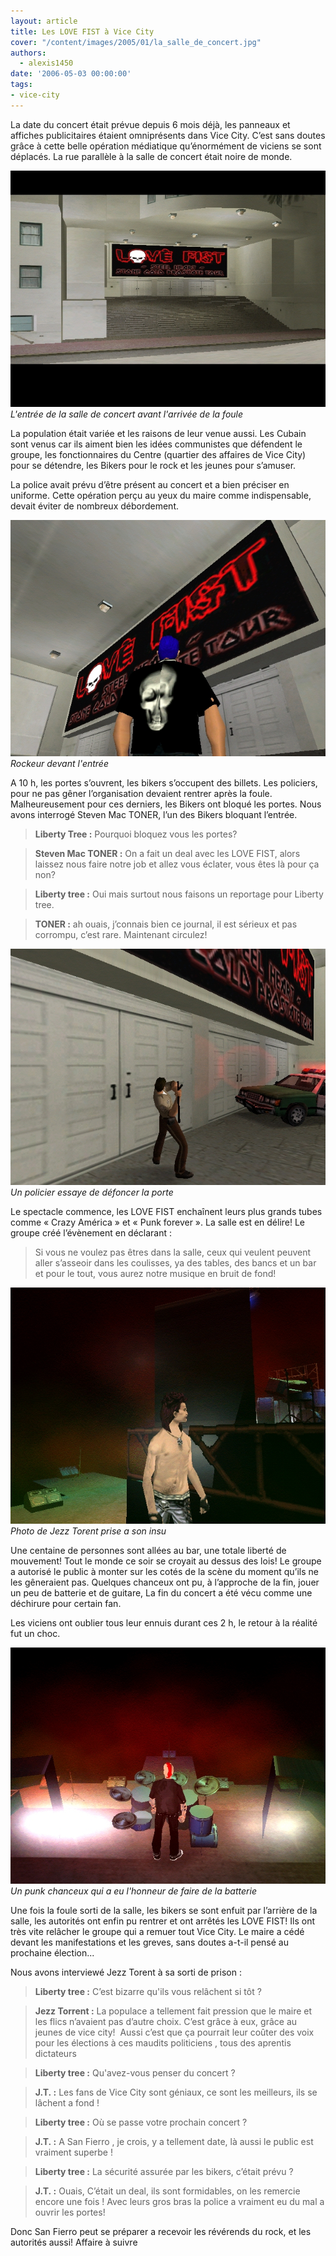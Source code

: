 ```yaml
---
layout: article
title: Les LOVE FIST à Vice City
cover: "/content/images/2005/01/la_salle_de_concert.jpg"
authors:
  - alexis1450
date: '2006-05-03 00:00:00'
tags:
- vice-city
---
```


La date du concert était prévue depuis 6 mois déjà, les panneaux et affiches publicitaires étaient omniprésents dans Vice City. C’est sans doutes grâce&nbsp;à cette belle opération médiatique qu’énormément de viciens se sont déplacés. La rue parallèle à la salle de concert était noire de monde.

![L'entrée de la salle de concert avant l'arrivée de la foule](/content/images/2005/01/la_salle_de_concert.jpg)
_L'entrée de la salle de concert avant l'arrivée de la foule_

La population était variée et les raisons de leur venue aussi. Les Cubain sont venus car ils aiment bien les idées communistes que défendent le groupe, les fonctionnaires du Centre (quartier des affaires de Vice City) pour se détendre, les Bikers pour le rock et les jeunes pour s’amuser.

La police avait prévu d’être présent au concert et&nbsp;a bien préciser en uniforme. Cette opération&nbsp;perçu au yeux du maire comme indispensable, devait éviter de nombreux débordement.

![Rockeur devant l'entrée](/content/images/2005/01/devan_les_portes.jpg)
_Rockeur devant l'entrée_

A 10 h, les portes s’ouvrent, les bikers s’occupent des billets. Les policiers, pour ne pas gêner l’organisation devaient rentrer après la foule. Malheureusement pour ces derniers, les Bikers ont bloqué les portes. Nous avons interrogé Steven Mac TONER, l’un des Bikers bloquant l’entrée.

> **Liberty Tree&nbsp;:** Pourquoi bloquez vous les portes?

> **Steven Mac TONER&nbsp;:** On a fait un deal avec les LOVE FIST, alors laissez nous faire notre job et allez vous éclater, vous êtes là pour ça non?

> **Liberty tree&nbsp;:** Oui mais surtout nous faisons un reportage pour Liberty tree.

> **TONER&nbsp;:** ah ouais, j’connais bien ce journal, il est sérieux et pas corrompu, c’est rare. Maintenant circulez!

![Un policier essaye de défoncer la porte](/content/images/2005/01/policer_defonce_porte.jpg)
_Un policier essaye de défoncer la porte_

Le spectacle commence, les LOVE FIST enchaînent leurs plus grands tubes comme « Crazy América » et «&nbsp;Punk forever&nbsp;». La salle est en délire! Le groupe créé l’évènement en déclarant&nbsp;:

> Si vous ne voulez pas êtres dans la salle, ceux qui veulent peuvent aller s’asseoir dans les coulisses, ya des tables, des bancs et un bar et pour le tout, vous aurez notre musique en bruit de fond!

![Photo de Jezz Torent prise a son insu](/content/images/2005/01/Jezz_torent_.jpg)
_Photo de Jezz Torent prise a son insu_

Une centaine de personnes sont allées au bar, une totale liberté de mouvement! Tout le monde ce soir&nbsp;se croyait&nbsp;au dessus des lois! Le groupe a autorisé le public&nbsp;à monter sur les cotés de la scène du moment qu’ils ne les gêneraient pas. Quelques chanceux ont pu,&nbsp;à l’approche de la fin, jouer un peu de batterie et de guitare, La fin du concert a été vécu comme une déchirure pour certain fan.

Les viciens ont oublier tous leur ennuis durant ces 2 h, le retour&nbsp;à la réalité fut un choc.

![Un punk chanceux qui a eu l'honneur de faire de la batterie](/content/images/2005/01/punk_chanceux.jpg)
_Un punk chanceux qui a eu l'honneur de faire de la batterie_

Une fois la foule sorti de la salle, les bikers se sont enfuit par l’arrière de la salle, les autorités ont enfin pu rentrer et ont arrêtés les LOVE FIST! Ils ont très vite relâcher le groupe qui a remuer tout Vice City. Le maire a cédé devant les manifestations et les greves, sans doutes a-t-il pensé au prochaine élection...

Nous avons interviewé Jezz Torent à sa sorti de prison :

> **Liberty tree&nbsp;:** C’est bizarre qu'ils vous relâchent si tôt&nbsp;?

> **Jezz Torrent&nbsp;:** La populace&nbsp;a tellement fait pression que le maire et les flics n’avaient pas d’autre choix. C’est grâce à eux, grâce au jeunes de vice city! &nbsp;Aussi c’est que ça pourrait leur coûter des voix pour les élections à ces maudits politiciens , tous des aprentis dictateurs

> **Liberty tree&nbsp;:** Qu'avez-vous penser du concert&nbsp;?

> **J.T.&nbsp;:** Les fans de Vice City sont géniaux, ce sont les meilleurs, ils se lâchent a fond&nbsp;!

> **Liberty tree&nbsp;:** Où se passe votre prochain concert&nbsp;?

> **J.T.&nbsp;:** A San Fierro , je crois, y a tellement date, là aussi le public est vraiment superbe&nbsp;!

> **Liberty tree&nbsp;:** La sécurité assurée par les bikers, c’était prévu&nbsp;?

> **J.T.&nbsp;:** Ouais, C’était un deal, ils sont formidables, on les remercie encore une fois ! Avec leurs gros bras la police a vraiment eu du mal a ouvrir les portes!

Donc San Fierro peut se préparer a recevoir les révérends du rock, et les autorités aussi! Affaire à suivre